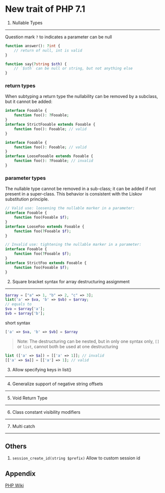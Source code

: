 New trait of PHP 7.1
====================

1. Nullable Types
-----------------

Question mark `?` to indicates a parameter can be null

```php
function answer(): ?int {
    // return of null, int is valid
}

function say(?string $sth) {
    // `$sth` can be null or string, but not anything else
}

```

### return types

When subtyping a return type the nullability can be removed by a subclass, but it cannot be added:

```php
interface Fooable {
    function foo(): ?Fooable;
}
interface StrictFooable extends Fooable {
    function foo(): Fooable; // valid
}

interface Fooable {
    function foo(): Fooable; // valid
}
interface LooseFooable extends Fooable {
    function foo(): ?Fooable; // invalid
}
```

### parameter types

The nullable type cannot be removed in a sub-class; it can be added if not present in a super-class. This behavior is consistent with the Liskov substitution principle.

```php
// Valid use: loosening the nullable marker in a parameter:
interface Fooable {
    function foo(Fooable $f);
}
interface LooseFoo extends Fooable {
    function foo(?Fooable $f);
}

```

```php
// Invalid use: tightening the nullable marker in a parameter:
interface Fooable {
    function foo(?Fooable $f);
}
interface StrictFoo extends Fooable {
    function foo(Fooable $f);
}


```

2. Square bracket syntax for array destructuring assignment
-----------------------------------------------------------

```php
$array = ["a" => 1, "b" => 2, "c" => 3];
list('a' => $va, 'b' => $vb) = $array;
// equals to
$va = $array['a'];
$vb = $array['b'];

```

short syntax

```PHP
['a' => $va, 'b' => $vb] = $array
```

> Note: The destructuring can be nested, but in only one syntax only, `[]` or `list`, cannot both be used at one destructuring

```php
list (['a' => $a]) = [['a' => 1]]; // invalid
[['a' => $a]] = [['a'] => 1]; // valid
```

3. Allow specifying keys in list()
----------------------------------

4. Generalize support of negative string offsets
------------------------------------------------

5. Void Return Type
-------------------

6. Class constant visibility modifiers
--------------------------------------

7. Multi catch
--------------

Others
------

1. `session_create_id(string $prefix)` Allow to custom session id

Appendix
--------

[PHP Wiki](https://wiki.php.net/rfc)
